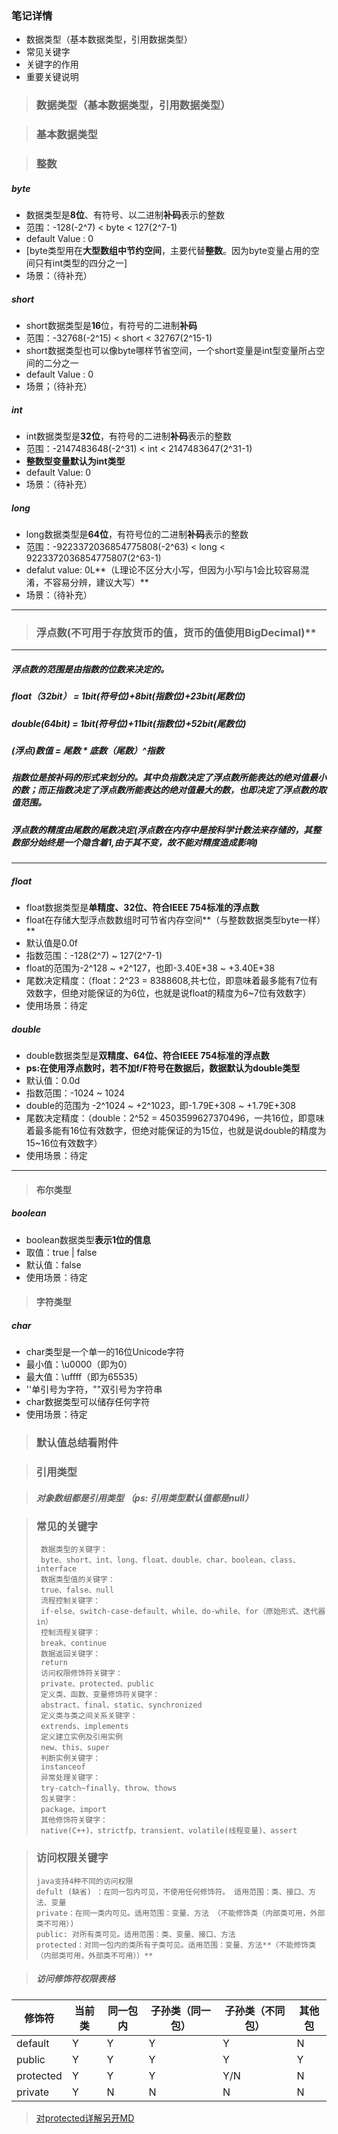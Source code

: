 ### 笔记详情
- 数据类型（基本数据类型，引用数据类型）
- 常见关键字
- 关键字的作用
- 重要关键说明


> ### 数据类型（基本数据类型，引用数据类型）

> ### 基本数据类型

> ### 整数

##### byte
- 数据类型是**8位**、有符号、以二进制**补码**表示的整数
- 范围：-128(-2^7) < byte < 127(2^7-1)
- default Value : 0
- [byte类型用在**大型数组中节约空间**，主要代替**整数**。因为byte变量占用的空间只有int类型的四分之一]
- 场景：（待补充）

##### short
- short数据类型是**16**位，有符号的二进制**补码**
- 范围：-32768(-2^15) < short < 32767(2^15-1)
- short数据类型也可以像byte哪样节省空间，一个short变量是int型变量所占空间的二分之一
- default Value : 0
- 场景；（待补充）

##### int
- int数据类型是**32位**，有符号的二进制**补码**表示的整数
- 范围：-2147483648(-2^31) < int < 2147483647(2^31-1)
- **整数型变量默认为int类型**
- default Value: 0
- 场景：（待补充）

##### long
- long数据类型是**64位**，有符号位的二进制**补码**表示的整数
- 范围：-9223372036854775808(-2^63) < long < 9223372036854775807(2^63-1)
- defalut value: 0L**（L理论不区分大小写，但因为小写l与1会比较容易混淆，不容易分辨，建议大写）**
- 场景：（待补充）
---

> ### 浮点数(不可用于存放货币的值，货币的值使用BigDecimal)**

---
 ##### 浮点数的范围是由指数的位数来决定的。
 ##### float（32bit） = 1bit(符号位)+8bit(指数位)+23bit(尾数位)
 ##### double(64bit) = 1bit(符号位)+11bit(指数位)+52bit(尾数位) 
 ##### (浮点)数值 = 尾数  * 底数（尾数）^指数
 ##### 指数位是按补码的形式来划分的。其中负指数决定了浮点数所能表达的绝对值最小的数；而正指数决定了浮点数所能表达的绝对值最大的数，也即决定了浮点数的取值范围。
 ##### 浮点数的精度由尾数的尾数决定(浮点数在内存中是按科学计数法来存储的，其整数部分始终是一个隐含着1,由于其不变，故不能对精度造成影响)
---

##### float
- float数据类型是**单精度、32位、符合IEEE 754标准的浮点数**
- float在存储大型浮点数数组时可节省内存空间**（与整数数据类型byte一样）**
- 默认值是0.0f
- 指数范围：-128(2^7) ~ 127(2^7-1)  
- float的范围为-2^128 ~          +2^127，也即-3.40E+38 ~      +3.40E+38
- 尾数决定精度：（float：2^23 = 8388608,共七位，即意味着最多能有7位有效数字，但绝对能保证的为6位，也就是说float的精度为6~7位有效数字）
- 使用场景：待定

##### double
- double数据类型是**双精度、64位、符合IEEE 754标准的浮点数**
- **ps:在使用浮点数时，若不加f/F符号在数据后，数据默认为double类型**
- 默认值：0.0d
- 指数范围：-1024 ~ 1024
- double的范围为 -2^1024 ~ +2^1023，即-1.79E+308 ~ +1.79E+308
- 尾数决定精度：（double：2^52 = 4503599627370496，一共16位，即意味着最多能有16位有效数字，但绝对能保证的为15位，也就是说double的精度为15~16位有效数字）
- 使用场景：待定

---

> #### 布尔类型

##### boolean
- boolean数据类型**表示1位的信息**
- 取值：true | false
- 默认值：false
- 使用场景：待定


> #### 字符类型

##### char
- char类型是一个单一的16位Unicode字符
- 最小值：\u0000（即为0）
- 最大值：\uffff（即为65535）
- ''单引号为字符，""双引号为字符串
- char数据类型可以储存任何字符
- 使用场景：待定

> ### 默认值总结看附件


>  ### 引用类型

> ##### 对象数组都是引用类型 （ps: 引用类型默认值都是null）


>  ### 常见的关键字
>      数据类型的关键字：
>      byte、short、int、long、float、double、char、boolean、class、interface
>      数据类型值的关键字：
>      true、false、null
>      流程控制关键字：
>      if-else、switch-case-default、while、do-while、for（原始形式、迭代器in）
>      控制流程关键字：
>      break、continue
>      数据返回关键字：
>      return
>      访问权限修饰符关键字：
>      private、protected、public
>      定义类、函数、变量修饰符关键字：
>      abstract、final、static、synchronized
>      定义类与类之间关系关键字：
>      extrends、implements
>      定义建立实例及引用实例
>      new、this、super
>      判断实例关键字：
>      instanceof
>      异常处理关键字：
>      try-catch~finally、throw、thows
>      包关键字：
>      package、import
>      其他修饰符关键字：
>      native(C++)、strictfp、transient、volatile(线程变量)、assert

> ### 访问权限关键字
>     java支持4种不同的访问权限
>     defult (缺省) ：在同一包内可见，不使用任何修饰符。 适用范围：类、接口、方法、变量
>     private：在同一类内可见。适用范围：变量、方法 （不能修饰类（内部类可用，外部类不可用）)
>     public: 对所有类可见。适用范围：类、变量、接口、方法
>     protected：对同一包内的类所有子类可见。适用范围：变量、方法**（不能修饰类（内部类可用，外部类不可用））**

> ##### 访问修饰符权限表格

| 修饰符    | 当前类 | 同一包内 | 子孙类（同一包） | 子孙类（不同包） | 其他包 |
| --------- | ------ | -------- | ---------------- | ---------------- | ------ |
| default   | Y      | Y        | Y                | Y                | N      |
| public    | Y      | Y        | Y                | Y                | Y      |
| protected | Y      | Y        | Y                | Y/N              | N      |
| private   | Y      | N        | N                | N                | N      |


> [对protected详解另开MD](http://note.youdao.com/noteshare?id=1c6e23252de6052f2cc5bd28897d36fb&sub=1E84CC5B546B4F279B90C111FB8A1AD2)





​    